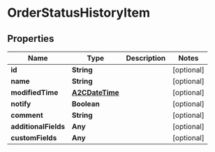 

# OrderStatusHistoryItem


## Properties

Name | Type | Description | Notes
------------ | ------------- | ------------- | -------------
**id** | **String** |  |  [optional]
**name** | **String** |  |  [optional]
**modifiedTime** | [**A2CDateTime**](A2CDateTime.md) |  |  [optional]
**notify** | **Boolean** |  |  [optional]
**comment** | **String** |  |  [optional]
**additionalFields** | **Any** |  |  [optional]
**customFields** | **Any** |  |  [optional]



